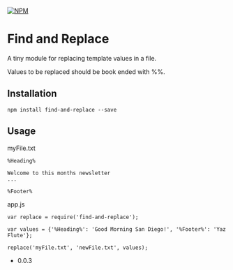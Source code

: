 [![NPM](https://nodei.co/npm/find-and-replace.png?compact=true)](https://nodei.co/npm/find-and-replace/)

Find and Replace
=========

A tiny module for replacing template values in a file.

Values to be replaced should be book ended with %%.

## Installation
  ```
  npm install find-and-replace --save
  ```

## Usage
  myFile.txt
  ```
  %Heading%
  
  Welcome to this months newsletter
  ...
  
  %Footer%
  ```
    
  app.js
  ```JS
  var replace = require('find-and-replace');
  
  var values = {'%Heading%': 'Good Morning San Diego!', '%Footer%': 'Yaz Flute'};
  
  replace('myFile.txt', 'newFile.txt', values);
  ```
  

* 0.0.3
